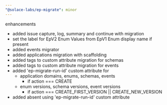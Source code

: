 ```yaml
---
"@solace-labs/ep-migrate": minor
---
```


enhancements

- added issue capture, log, summary and continue with migration
- set the label for EpV2 Enum Values from EpV1 Enum display name if present
- added events migrator
- added applications migration with scaffolding
- added tags to custom attribute migration for schemas
- added tags to custom attribute migration for events
- added 'ep-migrate-run-id' custom attribute for
  - application domains, enums, schemas, events
    - if action === CREATE
  - enum versions, schema versions, event versions
    - if action === CREATE_FIRST_VERSION || CREATE_NEW_VERSION
- added absent using 'ep-migrate-run-id' custom attribute

